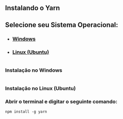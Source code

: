## Instalando o Yarn

## **Selecione seu Sistema Operacional:**

- ### [Windows](#windows)
- ### [Linux (Ubuntu)](#ubuntu)

#

### <a id="windows">Instalação no Windows</a>
```

```

### <a id="ubuntu">Instalação no Linux (Ubuntu)</a>
### Abrir o terminal e digitar o seguinte comando:
```
npm install -g yarn
```
